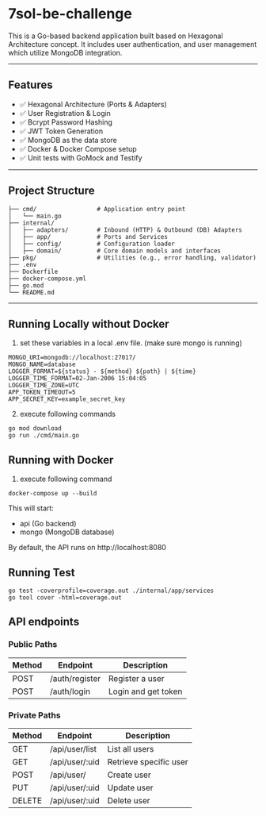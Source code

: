 # 7sol-be-challenge

This is a Go-based backend application built based on Hexagonal Architecture concept. It includes user authentication, and user management which utilize MongoDB integration.

---

## Features
- ✅ Hexagonal Architecture (Ports & Adapters)
- ✅ User Registration & Login
- ✅ Bcrypt Password Hashing
- ✅ JWT Token Generation
- ✅ MongoDB as the data store
- ✅ Docker & Docker Compose setup
- ✅ Unit tests with GoMock and Testify

---

## Project Structure
```
├── cmd/                 # Application entry point
│   └── main.go
├── internal/
│   ├── adapters/        # Inbound (HTTP) & Outbound (DB) Adapters
│   ├── app/             # Ports and Services
│   ├── config/          # Configuration loader
│   ├── domain/          # Core domain models and interfaces
├── pkg/                 # Utilities (e.g., error handling, validator)
├── .env
├── Dockerfile
├── docker-compose.yml
├── go.mod
└── README.md
```

---

## Running Locally without Docker
1. set these variables in a local .env file. (make sure mongo is running)

```
MONGO_URI=mongodb://localhost:27017/
MONGO_NAME=database
LOGGER_FORMAT=${status} - ${method} ${path} | ${time}
LOGGER_TIME_FORMAT=02-Jan-2006 15:04:05
LOGGER_TIME_ZONE=UTC
APP_TOKEN_TIMEOUT=5
APP_SECRET_KEY=example_secret_key
```

2. execute following commands
```
go mod download
go run ./cmd/main.go
```

## Running with Docker
1. execute following command
```
docker-compose up --build
```
This will start:
- api (Go backend)
- mongo (MongoDB database)

By default, the API runs on http://localhost:8080

## Running Test
```
go test -coverprofile=coverage.out ./internal/app/services
go tool cover -html=coverage.out
```

## API endpoints
### Public Paths
| Method | Endpoint         | Description         |
|--------|------------------|---------------------|
| POST   | /auth/register | Register a user     |
| POST   | /auth/login    | Login and get token |

### Private Paths
| Method | Endpoint         | Description         |
|--------|------------------|---------------------|
| GET   | /api/user/list    | List all users |
| GET   | /api/user/:uid    | Retrieve specific user |
| POST   | /api/user/    | Create user |
| PUT   | /api/user/:uid    | Update user |
| DELETE   | /api/user/:uid    | Delete user |